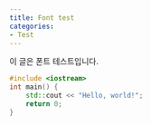 ```yaml
---
title: Font test
categories:
- Test
---
```


이 글은 폰트 테스트입니다.

```cpp
#include <iostream>
int main() {
    std::cout << "Hello, world!";
    return 0;
}
```
